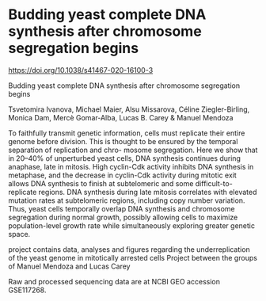 # Budding yeast complete DNA synthesis after chromosome segregation begins
https://doi.org/10.1038/s41467-020-16100-3 

Budding yeast complete DNA synthesis after chromosome segregation begins

Tsvetomira Ivanova, Michael Maier, Alsu Missarova, Céline Ziegler-Birling, Monica Dam, Mercè Gomar-Alba, Lucas B. Carey & Manuel Mendoza

To faithfully transmit genetic information, cells must replicate their entire genome before division. This is thought to be ensured by the temporal separation of replication and chro- mosome segregation. Here we show that in 20–40% of unperturbed yeast cells, DNA synthesis continues during anaphase, late in mitosis. High cyclin-Cdk activity inhibits DNA synthesis in metaphase, and the decrease in cyclin-Cdk activity during mitotic exit allows DNA synthesis to finish at subtelomeric and some difficult-to-replicate regions. DNA synthesis during late mitosis correlates with elevated mutation rates at subtelomeric regions, including copy number variation. Thus, yeast cells temporally overlap DNA synthesis and chromosome segregation during normal growth, possibly allowing cells to maximize population-level growth rate while simultaneously exploring greater genetic space.

project contains data, analyses and figures regarding the underreplication of the yeast genome in mitotically arrested cells
Project between the groups of Manuel Mendoza and Lucas Carey


Raw and processed sequencing data are at NCBI GEO accession GSE117268.
